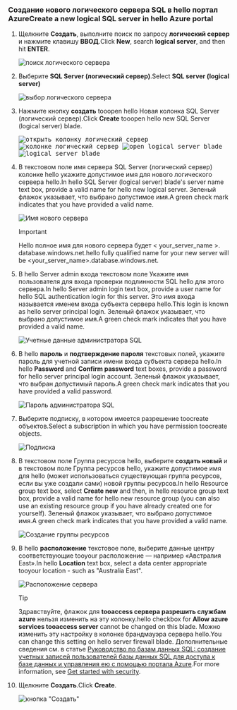 ### <a name="create-a-new-logical-sql-server-in-hello-azure-portal"></a><span data-ttu-id="9c52b-101">Создание нового логического сервера SQL в hello портал Azure</span><span class="sxs-lookup"><span data-stu-id="9c52b-101">Create a new logical SQL server in hello Azure portal</span></span>

1. <span data-ttu-id="9c52b-102">Щелкните **Создать**, выполните поиск по запросу **логический сервер** и нажмите клавишу **ВВОД**.</span><span class="sxs-lookup"><span data-stu-id="9c52b-102">Click **New**, search **logical server**, and then hit **ENTER**.</span></span>

    ![поиск логического сервера](./media/sql-data-warehouse-create-logical-server/search-logical-server.png)
2. <span data-ttu-id="9c52b-104">Выберите **SQL Server (логический сервер)**.</span><span class="sxs-lookup"><span data-stu-id="9c52b-104">Select **SQL server (logical server)**</span></span> 

    ![выбор логического сервера](./media/sql-data-warehouse-create-logical-server/select-logical-server.png)
  
3. <span data-ttu-id="9c52b-106">Нажмите кнопку **создать** tooopen hello Новая колонка SQL Server (логический сервер).</span><span class="sxs-lookup"><span data-stu-id="9c52b-106">Click **Create** tooopen hello new SQL Server (logical server) blade.</span></span>

   <span data-ttu-id="9c52b-107"><kbd>![открыть колонку логический сервер](./media/sql-data-warehouse-create-logical-server/open-logical-server-blade.png) </kbd> <kbd> ![колонке логический сервер](./media/sql-data-warehouse-create-logical-server/logical-server-blade.png)</kbd></span><span class="sxs-lookup"><span data-stu-id="9c52b-107"><kbd> ![open logical server blade](./media/sql-data-warehouse-create-logical-server/open-logical-server-blade.png) </kbd> <kbd>![logical server blade](./media/sql-data-warehouse-create-logical-server/logical-server-blade.png) </kbd></span></span>
  
3. <span data-ttu-id="9c52b-108">В текстовом поле имя сервера SQL Server (логический сервер) колонке hello укажите допустимое имя для нового логического сервера hello.</span><span class="sxs-lookup"><span data-stu-id="9c52b-108">In hello SQL Server (logical server) blade's server name text box, provide a valid name for hello new logical server.</span></span> <span data-ttu-id="9c52b-109">Зеленый флажок указывает, что выбрано допустимое имя.</span><span class="sxs-lookup"><span data-stu-id="9c52b-109">A green check mark indicates that you have provided a valid name.</span></span>
    
    ![Имя нового сервера](./media/sql-data-warehouse-create-logical-server/new-name-logical-server.png)

    > [!IMPORTANT]
    > <span data-ttu-id="9c52b-111">Hello полное имя для нового сервера будет < your_server_name >. database.windows.net.</span><span class="sxs-lookup"><span data-stu-id="9c52b-111">hello fully qualified name for your new server will be <your_server_name>.database.windows.net.</span></span>
    >
    
4. <span data-ttu-id="9c52b-112">В hello Server admin входа текстовом поле Укажите имя пользователя для входа проверки подлинности SQL hello для этого сервера.</span><span class="sxs-lookup"><span data-stu-id="9c52b-112">In hello Server admin login text box, provide a user name for hello SQL authentication login for this server.</span></span> <span data-ttu-id="9c52b-113">Это имя входа называется именем входа субъекта сервера hello.</span><span class="sxs-lookup"><span data-stu-id="9c52b-113">This login is known as hello server principal login.</span></span> <span data-ttu-id="9c52b-114">Зеленый флажок указывает, что выбрано допустимое имя.</span><span class="sxs-lookup"><span data-stu-id="9c52b-114">A green check mark indicates that you have provided a valid name.</span></span>
    
    ![Учетные данные администратора SQL](./media/sql-data-warehouse-create-logical-server/sql-admin-login.png)
5. <span data-ttu-id="9c52b-116">В hello **пароль** и **подтверждение пароля** текстовых полей, укажите пароль для учетной записи имени входа субъекта сервера hello.</span><span class="sxs-lookup"><span data-stu-id="9c52b-116">In hello **Password** and **Confirm password** text boxes, provide a password for hello server principal login account.</span></span> <span data-ttu-id="9c52b-117">Зеленый флажок указывает, что выбран допустимый пароль.</span><span class="sxs-lookup"><span data-stu-id="9c52b-117">A green check mark indicates that you have provided a valid password.</span></span>
    
    ![Пароль администратора SQL](./media/sql-data-warehouse-create-logical-server/sql-admin-password.png)
6. <span data-ttu-id="9c52b-119">Выберите подписку, в котором имеется разрешение toocreate объектов.</span><span class="sxs-lookup"><span data-stu-id="9c52b-119">Select a subscription in which you have permission toocreate objects.</span></span>

    ![Подписка](./media/sql-data-warehouse-create-logical-server/subscription.png)
7. <span data-ttu-id="9c52b-121">В текстовом поле Группа ресурсов hello, выберите **создать новый** и в текстовом поле Группа ресурсов hello, укажите допустимое имя для hello (может использоваться существующая группа ресурсов, если вы уже создали сами) новой группы ресурсов.</span><span class="sxs-lookup"><span data-stu-id="9c52b-121">In hello Resource group text box, select **Create new** and then, in hello resource group text box, provide a valid name for hello new resource group (you can also use an existing resource group if you have already created one for yourself).</span></span> <span data-ttu-id="9c52b-122">Зеленый флажок указывает, что выбрано допустимое имя.</span><span class="sxs-lookup"><span data-stu-id="9c52b-122">A green check mark indicates that you have provided a valid name.</span></span>

    ![Создание группы ресурсов](./media/sql-data-warehouse-create-logical-server/new-resource-group.png)

8. <span data-ttu-id="9c52b-124">В hello **расположение** текстовое поле, выберите данные центру соответствующие tooyour расположение — например «Австралия East».</span><span class="sxs-lookup"><span data-stu-id="9c52b-124">In hello **Location** text box, select a data center appropriate tooyour location - such as "Australia East".</span></span>
    
    ![Расположение сервера](./media/sql-data-warehouse-create-logical-server/server-location.png)
    
    > [!TIP]
    > <span data-ttu-id="9c52b-126">Здравствуйте, флажок для **tooaccess сервера разрешить службам azure** нельзя изменить на эту колонку.</span><span class="sxs-lookup"><span data-stu-id="9c52b-126">hello checkbox for **Allow azure services tooaccess server** cannot be changed on this blade.</span></span> <span data-ttu-id="9c52b-127">Можно изменить эту настройку в колонке брандмауэра сервера hello.</span><span class="sxs-lookup"><span data-stu-id="9c52b-127">You can change this setting on hello server firewall blade.</span></span> <span data-ttu-id="9c52b-128">Дополнительные сведения см. в статье [Руководство по базам данных SQL: создание учетных записей пользователей базы данных SQL для доступа к базе данных и управления ею с помощью портала Azure](../articles/sql-database/sql-database-manage-servers-portal.md).</span><span class="sxs-lookup"><span data-stu-id="9c52b-128">For more information, see [Get started with security](../articles/sql-database/sql-database-manage-servers-portal.md).</span></span>
    >
    
9. <span data-ttu-id="9c52b-129">Щелкните **Создать**.</span><span class="sxs-lookup"><span data-stu-id="9c52b-129">Click **Create**.</span></span>

    ![кнопка "Создать"](./media/sql-data-warehouse-create-logical-server/create.png)

